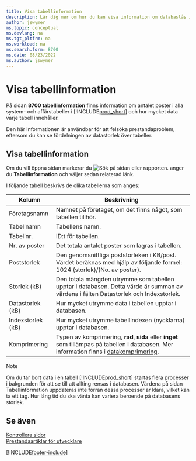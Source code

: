 ```yaml
---
title: Visa tabellinformation
description: Lär dig mer om hur du kan visa information om databaslås i Business Central.
author: jswymer
ms.topic: conceptual
ms.devlang: na
ms.tgt_pltfrm: na
ms.workload: na
ms.search.form: 8700
ms.date: 08/23/2022
ms.author: jswymer
---
```


# Visa tabellinformation

På sidan **8700 tabellinformation** finns information om antalet poster i alla system- och affärstabeller i [!INCLUDE[prod_short](includes/prod_short.md)] och hur mycket data varje tabell innehåller.

Den här informationen är användbar för att felsöka prestandaproblem, eftersom du kan se fördelningen av datastorlek över tabeller.

## Visa tabellinformation

Om du vill öppna sidan markerar du ![Sök på sidan eller rapporten.](media/ui-search/search_small.png "Ikonen Sök efter sida eller rapport") anger du **Tabellinformation** och väljer sedan relaterad länk.

I följande tabell beskrivs de olika tabellerna som anges:

|Kolumn|Beskrivning|
|------|-----------|
|Företagsnamn|Namnet på företaget, om det finns något, som tabellen tillhör.|
|Tabellnamn|Tabellens namn.|
|Tabellnr.|ID:t för tabellen.|
|Nr. av poster|Det totala antalet poster som lagras i tabellen.|
|Poststorlek|Den genomsnittliga poststorleken i KB/post. Värdet beräknas med hjälp av följande formel: 1024 (storlek)/(No. av poster). |
|Storlek (kB)|Den totala mängden utrymme som tabellen upptar i databasen. Detta värde är summan av värdena i fälten Datastorlek och Indexstorlek.|
|Datastorlek (kB)|Hur mycket utrymme data i tabellen upptar i databasen.|
|Indexstorlek (kB)|Hur mycket utrymme tabellindexen (nycklarna) upptar i databasen.|
|Komprimering|Typen av komprimering, **rad**, **sida** eller **inget** som tillämpas på tabellen i databasen. Mer information finns i [datakomprimering](/sql/relational-databases/data-compression/data-compression?).|

> [!NOTE]
> Om du tar bort data i en tabell [!INCLUDE[prod_short](includes/prod_short.md)] startas flera processer i bakgrunden för att se till att allting rensas i databasen. Värdena på sidan Tabellinformation uppdateras inte förrän dessa processer är klara, vilket kan ta ett tag. Hur lång tid du ska vänta kan variera beroende på databasens storlek.

## Se även

[Kontrollera sidor](across-inspect-page.md)  
[Prestandaartiklar för utvecklare](/dynamics365/business-central/dev-itpro/performance/performance-developer)  


[!INCLUDE[footer-include](includes/footer-banner.md)]